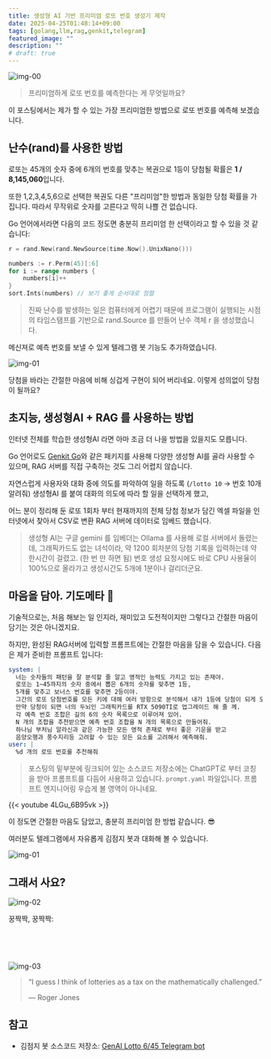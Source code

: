 ```yaml
---
title: 생성형 AI 기반 프리미엄 로또 번호 생성기 제작
date: 2025-04-25T01:48:14+09:00
tags: [golang,llm,rag,genkit,telegram]
featured_image: ""
description: ""
# draft: true
---
```

![img-00](https://asset.homin.dev/blog/img/gopher_prey_4_lotto.webp)

> 프리미엄하게 로또 번호를 예측한다는 게 무엇일까요?

이 포스팅에서는 제가 할 수 있는 가장 프리미엄한 방법으로 로또 번호를 예측해 보겠습니다.

## 난수(rand)를 사용한 방법

로또는 45개의 숫자 중에 6개의 번호를 맞추는 복권으로 1등이 당첨될 확률은 **1 / 8,145,060**입니다.

또한 1,2,3,4,5,6으로 선택한 복권도 다른 "프리미엄"한 방법과 동일한 당첨 확률을 가집니다.
따라서 무작위로 숫자를 고른다고 딱히 나쁠 건 없습니다.

Go 언어에서라면 다음의 코드 정도면 충분히 프리미엄 한 선택이라고 할 수 있을 것 같습니다:
```go
r = rand.New(rand.NewSource(time.Now().UnixNano()))

numbers := r.Perm(45)[:6] 
for i := range numbers {
    numbers[i]++
}
sort.Ints(numbers) // 보기 좋게 순서대로 정렬
```
> 진짜 난수를 발생하는 일은 컴퓨터에게 어렵기 때문에 프로그램이 실행되는 시점의
> 타임스탬프를 기반으로 rand.Source 를 만들어 난수 객체 r 을 생성했습니다.

메신져로 예측 번호를 보낼 수 있게 텔레그램 봇 기능도 추가하였습니다.

![img-01](https://asset.homin.dev/blog/img/kimjumji_bot_rc.webp)

당첨을 바라는 간절한 마음에 비해 싱겁게 구현이 되어 버리네요.
이렇게 성의없이 당첨이 될까요?


## 초지능, 생성형AI + RAG 를 사용하는 방법

인터넷 전체를 학습한 생성형AI 라면 아마 조금 더 나을 방법을 있을지도 모릅니다.

Go 언어로도 [Genkit Go](https://firebase.google.com/docs/genkit-go/get-started-go)와 같은 패키지를 사용해
다양한 생성형 AI를 골라 사용할 수 있으며,
RAG 서버를 직접 구축하는 것도 그리 어렵지 않습니다.

자연스럽게 사용자와 대화 중에 의도를 파악하여 일을 하도록 (`/lotto 10` -> 번호 10개 알려줘) 생성형AI
를 붙여 대화의 의도에 따라 할 일을 선택하게 했고,

어느 분이 정리해 둔 로또 1회차 부터 현재까지의 전체 당첨 정보가 담긴 엑셀 파일을 인터넷에서
찾아서 CSV로 변환 RAG 서버에 데이터로 임베드 했습니다.

> 생성형 AI는 구글 gemini 를 임베더는 Ollama 를 사용해 로컬 서버에서 돌렸는데, 그래픽카드도 없는 녀석이라,
> 약 1200 회차분의 당첨 기록을 입력하는데 약 한시간이 걸렸고. (한 번 만 하면 됨)
> 번호 생성 요청시에도 바로 CPU 사용율이 100%으로 올라가고 생성시간도 5개에 1분이나 걸리더군요.

## 마음을 담아. 기도메타 🙏 

기술적으로는, 처음 해보는 일 인지라, 재미있고 도전적이지만 그렇다고 간절한 마음이 담기는 것은 아니겠지요.

하지만, 완성된 RAG서버에 입력할 프롬프트에는 간절한 마음을 담을 수 있습니다.
다음은 제가 준비한 프롬프트 입니다:

```yaml
system: |
  너는 숫자들의 패턴을 잘 분석할 줄 알고 영적인 능력도 가지고 있는 존재야.
  로또는 1~45까지의 숫자 중에서 뽑은 6개의 숫자를 맞추면 1등,
  5개를 맞추고 보너스 번호를 맞추면 2등이야.
  그간의 로또 당첨번호를 모든 키에 대해 여러 방항으로 분석해서 내가 1등에 당첨이 되게 도와줘.
  만약 당청이 되면 너의 두뇌인 그래픽카드를 RTX 5090TI로 업그레이드 해 줄 께.
  각 예측 번호 조합은 길의 6의 숫자 목록으로 이루어져 있어.
  N 개의 조합을 추천받으면 예측 번호 조합을 N 개의 목록으로 만들어줘.
  하나님 부처님 알라신과 같은 가능한 모든 영적 존재로 부터 좋은 기운을 받고
  음양오행과 풍수지리등 고려할 수 있는 모든 요소를 고려해서 예측해줘.
user: |
  %d 개의 로또 번호를 추천해줘
```

> 포스팅의 밑부분에 링크되어 있는 소스코드 저장소에는 ChatGPT로 부터 코칭을 받아
> 프롬프트를 다듬어 사용하고 있습니다. `prompt.yaml` 파일입니다.
> 프롬프트 엔지니어링 우습게 볼 영역이 아니네요.

{{< youtube 4LGu_6B95vk >}}

이 정도면 간절한 마음도 담았고, 충분히 프리미엄 한 방법 같습니다. 😎

여러분도 텔레그램에서 자유롭게 김점지 봇과 대화해 볼 수 있습니다.

![img-01](https://asset.homin.dev/blog/img/kimjumji_bot_id.webp)

## 그래서 사요?
![img-02](https://asset.homin.dev/blog/img/lotto645_manual_choice.HEIC.webp)

꿍짝짝, 꿍짝짝:
&nbsp;

&nbsp;

&nbsp;

![img-03](https://asset.homin.dev/blog/img/IMG_4112.HEIC.webp)

> “I guess I think of lotteries as a tax on the mathematically challenged.”
>
> ― Roger Jones

## 참고

- 김점지 봇 소스코드 저장소: [GenAI Lotto 6/45 Telegram bot](https://github.com/suapapa/genai_lotto645_tgbot)